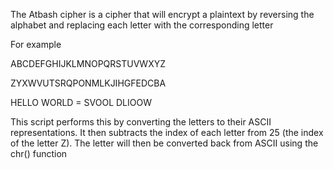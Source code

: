 The Atbash cipher is a cipher that will encrypt a plaintext by reversing the alphabet and replacing each letter with the corresponding letter

For example

ABCDEFGHIJKLMNOPQRSTUVWXYZ

ZYXWVUTSRQPONMLKJIHGFEDCBA

HELLO WORLD = SVOOL DLIOOW

This script performs this by converting the letters to their ASCII representations.
It then subtracts the index of each letter from 25 (the index of the letter Z).
The letter will then be converted back from ASCII using the chr() function

